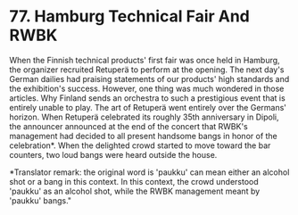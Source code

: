


    
# 77. Hamburg Technical Fair And RWBK

When the Finnish technical products' first fair was once held in Hamburg, the organizer recruited Retuperä to perform at the opening. The next day's German dailies had praising statements of our products' high standards and the exhibition's success. However, one thing was much wondered in those articles. Why Finland sends an orchestra to such a prestigious event that is entirely unable to play. The art of Retuperä went entirely over the Germans' horizon. When Retuperä celebrated its roughly 35th anniversary in Dipoli, the announcer announced at the end of the concert that RWBK's management had decided to all present handsome bangs in honor of the celebration\*. When the delighted crowd started to move toward the bar counters, two loud bangs were heard outside the house.

\*Translator remark: the original word is 'paukku' can mean either an alcohol shot or a bang in this context. In this context, the crowd understood 'paukku' as an alcohol shot, while the RWBK management meant by 'paukku' bangs."
